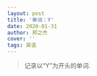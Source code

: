 ```yaml
---
layout: post
title: '单词：Y'
date: 2020-01-31
author: 郑之杰
cover: ''
tags: 英语
---
```


> 记录以“Y”为开头的单词.





